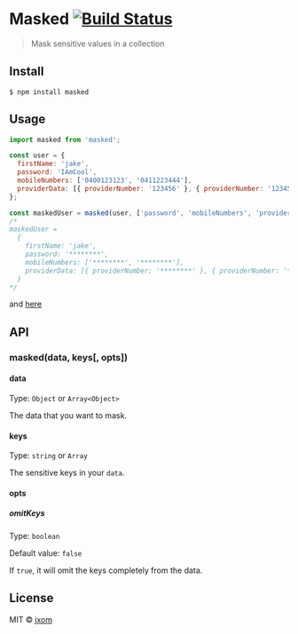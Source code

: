# Masked [![Build Status](https://travis-ci.org/jxom/masked.svg?branch=master)](https://travis-ci.org/jxom/masked)

> Mask sensitive values in a collection


## Install

```
$ npm install masked
```


## Usage

```js
import masked from 'masked';

const user = {
  firstName: 'jake',
  password: 'IAmCool',
  mobileNumbers: ['0400123123', '0411223444'],
  providerData: [{ providerNumber: '123456' }, { providerNumber: '123456' }]
};

const maskedUser = masked(user, ['password', 'mobileNumbers', 'providerData']);
/*
maskedUser =
  {
    firstName: 'jake',
    password: '********',
    mobileNumbers: ['********', '********'],
    providerData: [{ providerNumber: '********' }, { providerNumber: '********' }]
  }
*/
```

and [here](https://github.com/jxom/masked/blob/master/test.js)


## API

### masked(data, keys[, opts])

#### data

Type: `Object` or `Array<Object>`

The data that you want to mask.

#### keys

Type: `string` or `Array`

The sensitive keys in your `data`.

#### opts

##### omitKeys

Type: `boolean`

Default value: `false`

If `true`, it will omit the keys completely from the data.


## License

MIT © [jxom](http://jxom.io)
